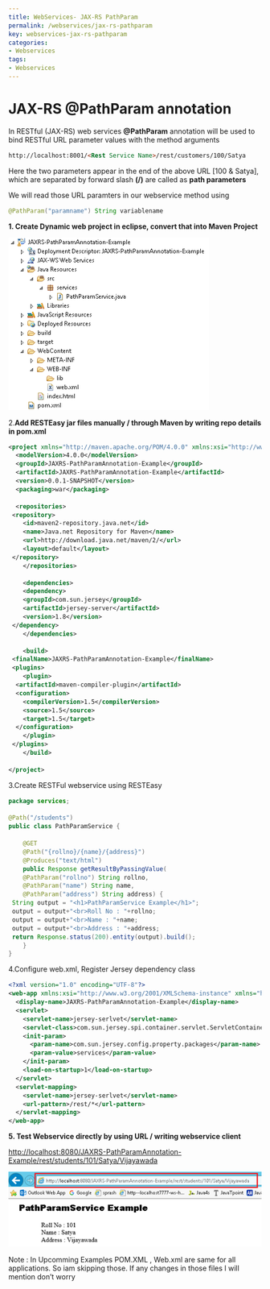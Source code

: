 ```yaml
---
title: WebServices- JAX-RS PathParam
permalink: /webservices/jax-rs-pathparam
key: webservices-jax-rs-pathparam
categories:
- Webservices
tags:
- Webservices
---
```



JAX-RS @PathParam annotation 
=========================================

In RESTful (JAX-RS) web services **@PathParam** annotation will be used to bind
RESTful URL parameter values with the method arguments
```html
http://localhost:8001/<Rest Service Name>/rest/customers/100/Satya
```


Here the two parameters appear in the end of the above URL [100 & Satya], which
are separated by forward slash **(/)** are called as **path parameters**

We will read those URL paramters in our webservice method using
```java
@PathParam("paramname") String variablename
```


**1. Create Dynamic web project in eclipse, convert that into Maven Project**

![](media/3fecfc5b96a4b4316304ffa9cd95f05f.png)

2.**Add RESTEasy jar files manually / through Maven by writing repo details in
pom.xml**

```xml
<project xmlns="http://maven.apache.org/POM/4.0.0" xmlns:xsi="http://www.w3.org/2001/XMLSchema-instance" xsi:schemaLocation="http://maven.apache.org/POM/4.0.0 http://maven.apache.org/xsd/maven-4.0.0.xsd">
  <modelVersion>4.0.0</modelVersion>
  <groupId>JAXRS-PathParamAnnotation-Example</groupId>
  <artifactId>JAXRS-PathParamAnnotation-Example</artifactId>
  <version>0.0.1-SNAPSHOT</version>
  <packaging>war</packaging>
  
  <repositories>
 <repository>
 	<id>maven2-repository.java.net</id>
 	<name>Java.net Repository for Maven</name>
 	<url>http://download.java.net/maven/2/</url>
 	<layout>default</layout>
 </repository>
	</repositories>

	<dependencies>
 	<dependency>
 	<groupId>com.sun.jersey</groupId>
 	<artifactId>jersey-server</artifactId>
 	<version>1.8</version>
 </dependency> 
	</dependencies>
  
  	<build>
 <finalName>JAXRS-PathParamAnnotation-Example</finalName>
 <plugins>
 	<plugin>
  <artifactId>maven-compiler-plugin</artifactId>
  <configuration>
  	<compilerVersion>1.5</compilerVersion>
  	<source>1.5</source>
  	<target>1.5</target>
  </configuration>
 	</plugin>
 </plugins>
	</build>
  
</project>
```

3.Create RESTFul webservice using RESTEasy
```java
package services;

@Path("/students")
public class PathParamService {
	
	@GET
	@Path("{rollno}/{name}/{address}")
	@Produces("text/html")
	public Response getResultByPassingValue(
 	@PathParam("rollno") String rollno,
  	@PathParam("name") String name,
  	@PathParam("address") String address) { 
 String output = "<h1>PathParamService Example</h1>";
 output = output+"<br>Roll No : "+rollno;
 output = output+"<br>Name : "+name;
 output = output+"<br>Address : "+address;  
 return Response.status(200).entity(output).build(); 
	}
}
```

4.Configure web.xml, Register Jersey dependency class
```xml
<?xml version="1.0" encoding="UTF-8"?>
<web-app xmlns:xsi="http://www.w3.org/2001/XMLSchema-instance" xmlns="http://java.sun.com/xml/ns/j2ee" xmlns:web="http://xmlns.jcp.org/xml/ns/javaee" xsi:schemaLocation="http://java.sun.com/xml/ns/j2ee http://java.sun.com/xml/ns/j2ee/web-app_2_4.xsd" id="WebApp_ID" version="2.4">
  <display-name>JAXRS-PathParamAnnotation-Example</display-name>
  <servlet>
    <servlet-name>jersey-serlvet</servlet-name>
    <servlet-class>com.sun.jersey.spi.container.servlet.ServletContainer</servlet-class>
    <init-param>
      <param-name>com.sun.jersey.config.property.packages</param-name>
      <param-value>services</param-value>
    </init-param>
    <load-on-startup>1</load-on-startup>
  </servlet>
  <servlet-mapping>
    <servlet-name>jersey-serlvet</servlet-name>
    <url-pattern>/rest/*</url-pattern>
  </servlet-mapping>
</web-app>
```

**5. Test Webservice directly by using URL / writing webservice client**

<http://localhost:8080/JAXRS-PathParamAnnotation-Example/rest/students/101/Satya/Vijayawada>

![C:\\Users\\kaveti_s\\Desktop\\temp.png](media/04663961e21b807b61e206b25b3800cd.png)

Note : In Upcomming Examples POM.XML , Web.xml are same for all applications. So
iam skipping those. If any changes in those files I will mention don’t worry
